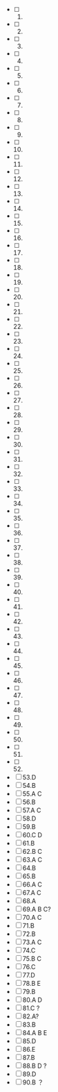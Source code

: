 - [ ] 1.
- [ ] 2.
- [ ] 3.
- [ ] 4.
- [ ] 5.
- [ ] 6.
- [ ] 7.
- [ ] 8.
- [ ] 9.
- [ ] 10.
- [ ] 11.
- [ ] 12.
- [ ] 13.
- [ ] 14.
- [ ] 15.
- [ ] 16.
- [ ] 17.
- [ ] 18.
- [ ] 19.
- [ ] 20.
- [ ] 21.
- [ ] 22.
- [ ] 23.
- [ ] 24.
- [ ] 25.
- [ ] 26.
- [ ] 27.
- [ ] 28.
- [ ] 29.
- [ ] 30.
- [ ] 31.
- [ ] 32.
- [ ] 33.
- [ ] 34.
- [ ] 35.
- [ ] 36.
- [ ] 37.
- [ ] 38.
- [ ] 39.
- [ ] 40.
- [ ] 41.
- [ ] 42.
- [ ] 43.
- [ ] 44.
- [ ] 45.
- [ ] 46.
- [ ] 47.
- [ ] 48.
- [ ] 49.
- [ ] 50.
- [ ] 51.   
- [ ] 52.
- [ ] 53.D
- [ ] 54.B
- [ ] 55.A C
- [ ] 56.B 
- [ ] 57.A C
- [ ] 58.D
- [ ] 59.B
- [ ] 60.C D 
- [ ] 61.B
- [ ] 62.B C
- [ ] 63.A C
- [ ] 64.B 
- [ ] 65.B
- [ ] 66.A C 
- [ ] 67.A C 
- [ ] 68.A 
- [ ] 69.A B C?
- [ ] 70.A C
- [ ] 71.B
- [ ] 72.B 
- [ ] 73.A C
- [ ] 74.C
- [ ] 75.B C
- [ ] 76.C
- [ ] 77.D
- [ ] 78.B E
- [ ] 79.B
- [ ] 80.A D
- [ ] 81.C ?
- [ ] 82.A?
- [ ] 83.B 
- [ ] 84.A B E
- [ ] 85.D
- [ ] 86.E
- [ ] 87.B
- [ ] 88.B D ?
- [ ] 89.D
- [ ] 90.B ？